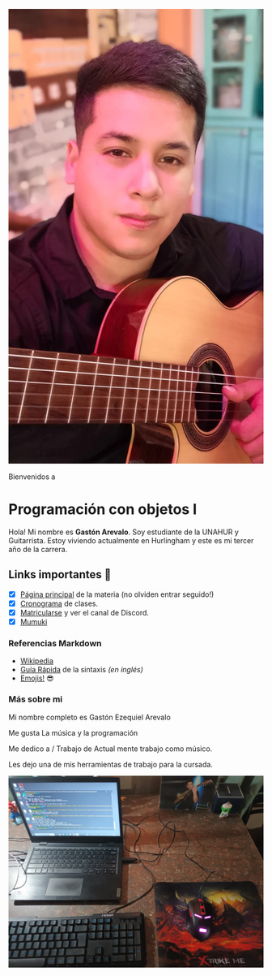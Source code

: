 ![Logo UNAHUR](./assets/miFoto.jpg)

Bienvenidos a
# Programación con objetos I
Hola! Mi nombre es **Gastón Arevalo**. Soy estudiante de la UNAHUR y Guitarrista.
Estoy viviendo actualmente en Hurlingham y este es mi tercer año de la carrera.


## Links importantes :monocle_face:
- [x] [Página principal](https://obj1-unahur.github.io/) de la materia (no olviden entrar seguido!) 
- [x] [Cronograma](https://docs.google.com/spreadsheets/d/1Ik6coqFm2lr2m6EFBGo3Ul4Bi4RPhrrtMQLbK3WcbIQ/edit?usp=sharing) de clases.
- [x] [Matricularse](https://discord.gg/tqyHtPt) y ver el canal de Discord.
- [x] [Mumuki](https://mumuki.io/unahur-obj1)

### Referencias Markdown 
* [Wikipedia](https://es.wikipedia.org/wiki/Markdown)
* [Guía Rápida](https://greg.schueler.us/doc/markdown.txt) de la sintaxis _(en inglés)_
* [Emojis!](https://github.com/ikatyang/emoji-cheat-sheet/blob/master/README.md) :sunglasses:

### Más sobre mi 

Mi nombre completo es Gastón Ezequiel Arevalo 

Me gusta La música y la programación 

Me dedico a / Trabajo de Actual mente trabajo como músico.

Les dejo una de mis herramientas de trabajo para la cursada.

![subir archivo de imagen](./assets/hermientas.jpeg)

